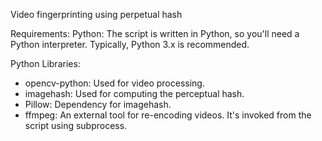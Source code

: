 Video fingerprinting using perpetual hash

Requirements:
Python: The script is written in Python, so you'll need a Python interpreter. Typically, Python 3.x is recommended.

Python Libraries:

* opencv-python: Used for video processing.
* imagehash: Used for computing the perceptual hash.
* Pillow: Dependency for imagehash.
* ffmpeg: An external tool for re-encoding videos. It's invoked from the script using subprocess.

